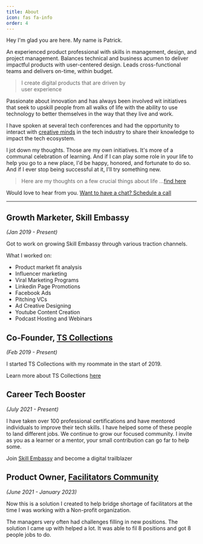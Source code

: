 ```yaml
---
title: About
icon: fas fa-info
order: 4
---
```


Hey I'm glad you are here. My name is Patrick.

An experienced product professional with skills in management, design, and project management. Balances technical and business acumen to deliver impactful products with user-centered design. Leads cross-functional teams and delivers on-time, within budget. 

> I create digital products
> that are driven by  
> user experience

Passionate about innovation and has always been involved wit initiatives that seek to upskill people from all walks of life with the ability to use technology to better themselves in the way that they live and work.

I have spoken at several tech conferences and had the opportunity to interact with [creative minds](https://youtube.com/channel/UCsAjtT-RYQRtMngsTGLxS2Q) in the tech industry to share their knowledge to impact the tech ecosystem.

I jot down my thoughts. Those are my own initiatives. It's more of a communal celebration of learning. And if I can play some role in your life to help you go to a new place, I'd be happy, honored, and fortunate to do so. And if I ever stop being successful at it, I'll try something new.

> Here are my thoughts on a few crucial things about life ...[find here](https://patrickkyei.com/posts/who-is-patrick-kyei/)

Would love to hear from you. [Want to have a chat? Schedule a call](https://calendly.com/patrickbaffour/coffeechat)


<hr>

## Growth Marketer, Skill Embassy

*(Jan 2019 - Present)*

Got to work on growing Skill Embassy through various traction channels.

What I worked on:

- Product market fit analysis
- Influencer marketing
- Viral Marketing Programs
- Linkedin Page Promotions
- Facebook Ads
- Pitching VCs
- Ad Creative Designing
- Youtube Content Creation
- Podcast Hosting and Webinars

## Co-Founder, [TS Collections](https://sites.google.com/view/tscollections/)

*(Feb 2019 - Present)*

I started TS Collections with my roommate in the start of 2019. 

Learn more about TS Collections [here](https://web.facebook.com/trustedcollectionsstore)

## Career Tech Booster

*(July 2021 - Present)*

I have taken over 100 professional certifications and have mentored individuals to improve their tech skills. I have helped some of these people to land different jobs. We continue to grow our focused community. I invite as you as a learner or a mentor, your small contribution can go far to help some. 

Join [Skill Embassy](https://nas.io/skillembassy) and become a digital trailblazer

## Product Owner, [ Facilitators Community](https://bit.ly/helpshapetheworld)

*(June 2021 - January 2023)*

Now this is a solution I created to help bridge shortage of facilitators at the time I was working with a Non-profit organization.

The managers very often had challenges filling in new positions. The solution I came up with helped a lot. It was able to fil 8 positions and got 8 people jobs to do.
